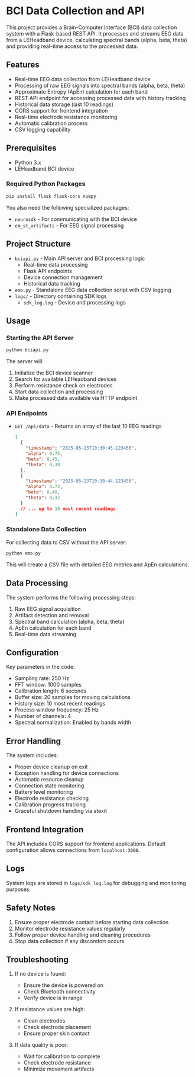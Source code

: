 # BCI Data Collection and API

This project provides a Brain-Computer Interface (BCI) data collection system with a Flask-based REST API. It processes and streams EEG data from a LEHeadband device, calculating spectral bands (alpha, beta, theta) and providing real-time access to the processed data.

## Features

- Real-time EEG data collection from LEHeadband device
- Processing of raw EEG signals into spectral bands (alpha, beta, theta)
- Approximate Entropy (ApEn) calculation for each band
- REST API endpoint for accessing processed data with history tracking
- Historical data storage (last 10 readings)
- CORS support for frontend integration
- Real-time electrode resistance monitoring
- Automatic calibration process
- CSV logging capability

## Prerequisites

- Python 3.x
- LEHeadband BCI device

### Required Python Packages

```bash
pip install flask flask-cors numpy
```

You also need the following specialized packages:
- `neurosdk` - For communicating with the BCI device
- `em_st_artifacts` - For EEG signal processing

## Project Structure

- `bciapi.py` - Main API server and BCI processing logic
  - Real-time data processing
  - Flask API endpoints
  - Device connection management
  - Historical data tracking
- `emo.py` - Standalone EEG data collection script with CSV logging
- `logs/` - Directory containing SDK logs
  - `sdk_log.log` - Device and processing logs

## Usage

### Starting the API Server

```bash
python bciapi.py
```

The server will:
1. Initialize the BCI device scanner
2. Search for available LEHeadband devices
3. Perform resistance check on electrodes
4. Start data collection and processing
5. Make processed data available via HTTP endpoint

### API Endpoints

- `GET /api/data` - Returns an array of the last 10 EEG readings
  ```json
  [
    {
      "timestamp": "2025-05-23T10:30:45.123456",
      "alpha": 0.75,
      "beta": 0.45,
      "theta": 0.30
    },
    {
      "timestamp": "2025-05-23T10:30:44.123456",
      "alpha": 0.72,
      "beta": 0.48,
      "theta": 0.32
    }
    // ... up to 10 most recent readings
  ]
  ```

### Standalone Data Collection

For collecting data to CSV without the API server:
```bash
python emo.py
```

This will create a CSV file with detailed EEG metrics and ApEn calculations.

## Data Processing

The system performs the following processing steps:
1. Raw EEG signal acquisition
2. Artifact detection and removal
3. Spectral band calculation (alpha, beta, theta)
4. ApEn calculation for each band
5. Real-time data streaming

## Configuration

Key parameters in the code:
- Sampling rate: 250 Hz
- FFT window: 1000 samples
- Calibration length: 6 seconds
- Buffer size: 20 samples for moving calculations
- History size: 10 most recent readings
- Process window frequency: 25 Hz
- Number of channels: 4
- Spectral normalization: Enabled by bands width

## Error Handling

The system includes:
- Proper device cleanup on exit
- Exception handling for device connections
- Automatic resource cleanup
- Connection state monitoring
- Battery level monitoring
- Electrode resistance checking
- Calibration progress tracking
- Graceful shutdown handling via atexit

## Frontend Integration

The API includes CORS support for frontend applications. Default configuration allows connections from `localhost:3000`.

## Logs

System logs are stored in `logs/sdk_log.log` for debugging and monitoring purposes.

## Safety Notes

1. Ensure proper electrode contact before starting data collection
2. Monitor electrode resistance values regularly
3. Follow proper device handling and cleaning procedures
4. Stop data collection if any discomfort occurs

## Troubleshooting

1. If no device is found:
   - Ensure the device is powered on
   - Check Bluetooth connectivity
   - Verify device is in range

2. If resistance values are high:
   - Clean electrodes
   - Check electrode placement
   - Ensure proper skin contact

3. If data quality is poor:
   - Wait for calibration to complete
   - Check electrode resistance
   - Minimize movement artifacts
